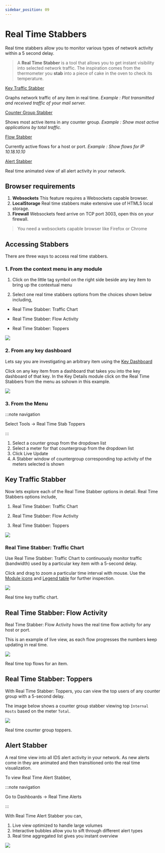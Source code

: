 ```yaml
---
sidebar_position: 09
---
```


# Real Time Stabbers

Real time stabbers allow you to monitor various types of network
activity within a 5 second delay.

> A **Real Time Stabber** is a tool that allows you to get instant
> visibility into selected network traffic. The inspiration comes from
> the thermometer you **stab** into a piece of cake in the oven to check
> its temperature.

[Key Traffic Stabber](/docs/ug/cg/stabber#key-traffic-stabber)  

Graphs network traffic of any item in real time. *Example : Plot
transmitted and received traffic of your mail server.*  

[Counter Group Stabber](/docs/ug/cg/stabber#counter-group-stabber)  

Shows most active items in any counter group. *Example : Show most
active applications by total traffic.*  

[Flow Stabber](/docs/ug/cg/stabber#flow-stabber)  

Currently active flows for a host or port. *Example : Show flows for IP
10.18.10.10*  

[Alert Stabber](/docs/ug/cg/stabber#alert-stabber)  

Real time animated view of all alert activity in your network.  

## Browser requirements

1. **Websockets** This feature requires a Websockets capable browser.
2. **LocalStorage** Real time stabbers make extensive use of HTML5
   local storage.
3. **Firewall** Websockets feed arrive on TCP port 3003, open this on
   your firewall.

> You need a websockets capable browser like Firefox or Chrome

## Accessing Stabbers

There are three ways to access real time stabbers.

### 1. From the context menu in any module

1. Click on the little tag symbol on the right side beside any key item to bring up the
   contextual menu

2. Select one real time stabbers options from the choices shown below including, 
- Real Time Stabber: Traffic Chart

- Real Time Stabber: Flow Activity

- Real Time Stabber: Toppers

![](images/rtstabbers.png)

### 2. From any key dashboard

Lets say you are investigating an arbitrary item using the [Key Dashboard](/docs/ug/ui/key_dashboard)

Click on any key item from a dashboard that takes you into the key dashboard of that key. In the Key Details module click on the Real Time Stabbers from the menu as sshown in this example.

![](images/rtstabbers1.png)

### 3. From the Menu

:::note navigation

Select Tools -\> Real Time Stab Toppers

:::

1. Select a counter group from the dropdown list
2. Select a meter for that countergroup from the dropdown list
3. Click Live Update
4. A Stabber window of countergroup corresponding top activity of the meters selected is shown

## Key Traffic Stabber

Now lets explore each of the Real Time Stabber options in detail. Real Time Stabbers options include,

1) Real Time Stabber: Traffic Chart

2) Real Time Stabber: Flow Activity

3) Real Time Stabber: Toppers

![](images/rtstabbers2.png)

### Real Time Stabber: Traffic Chart

Use Real Time Stabber: Traffic Chart to continuously monitor traffic (bandwidth) used by a particular key item with a 5-second delay.

Click and drag to zoom a particular time interval with mouse. Use the [Module icons](/docs/ug/ui/elements#module-icons) and [Legend table](/docs/ug/ui/elements#legend-table) for further inspection.

![](images/rtstabbers3.png)

Real time key traffic chart.

## Real Time Stabber: Flow Activity

Real Time Stabber: Flow Activity hows the real time flow activity for any host or port.

This is an example of live view, as each flow progresses the numbers keep updating in
real time.

![](images/rtstabbers4.png)

Real time top flows for an item.

## Real Time Stabber: Toppers

With Real Time Stabber: Toppers, you can view the top users of any counter group with a 5-second delay.

The image below shows a counter group stabber viewing top `Internal Hosts` based on the meter `Total`.

![](images/rtstabbers5.png)

Real time counter group toppers.

## Alert Stabber

A real time view into all IDS alert activity in your network. As new
alerts come in they are animated and then transitioned onto the real
time visualization.

To view Real Time Alert Stabber,

:::note navigation

Go to Dashboards -\> Real Time Alerts

:::

With Real Time Alert Stabber you can,

1. Live view optimized to handle large volumes
2. Interactive bubbles allow you to sift through different alert types
3. Real time aggregated list gives you instant overview

![](images/rtstabbers6.png)
